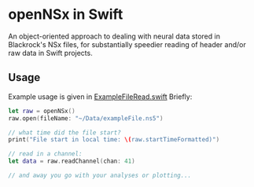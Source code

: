 # openNSx in Swift

An object-oriented approach to dealing with neural data stored in Blackrock's NSx files, for substantially speedier reading of header and/or raw data in Swift projects.

## Usage

Example usage is given in [ExampleFileRead.swift](https://github.com/edmerix/openNSx-swift/blob/master/ExampleFileRead.swift)
Briefly:
```swift
let raw = openNSx()
raw.open(fileName: "~/Data/exampleFile.ns5")

// what time did the file start?
print("File start in local time: \(raw.startTimeFormatted)")

// read in a channel:
let data = raw.readChannel(chan: 41)

// and away you go with your analyses or plotting...
```
